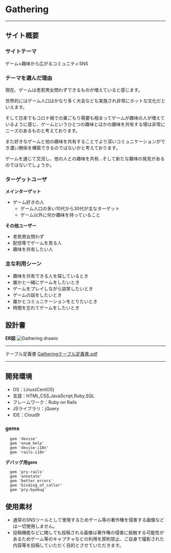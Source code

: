 # Gathering
___
## サイト概要
### サイトテーマ

ゲーム×趣味から広がるコミュニティSNS

### テーマを選んだ理由

現在、ゲームは老若男女問わずできるものが増えていると感じます。

世界的にはゲーム人口はかなり多く大会なども実施され非常にホットな文化だといえます。

そして日本でもコロナ禍での巣ごもり需要も相まってゲームが趣味の人が増えているように感じ、ゲームというひとつの趣味とほかの趣味を共有する場は非常にニーズのあるものと考えております。
  
また好きなゲームと他の趣味を共有することでより深いコミュニケーションができ濃い関係を構築できるのではないかと考えております。

ゲームを通じて交流し、他の人との趣味を共有...そして新たな趣味の発見があるのではないでしょうか。

### ターゲットユーザ

**メインターゲット**
- ゲーム好きの人
  - ゲーム人口の多い10代から30代が主なターゲット
  - ゲーム以外に何か趣味を持っていること

**その他ユーザー**
- 老若男女問わず
- 配信等でゲームを見る人
- 趣味を共有したい人


### 主な利用シーン

- 趣味を共有できる人を探しているとき
- 誰かと一緒にゲームをしたいとき
- ゲームをプレイしながら談笑したいとき
- ゲームの話をしたいとき
- 誰かとコミュニケーションをとりたいとき
- 時間を忘れてゲームをしたいとき

## 設計書

**ER図**
![Gathering drawio](https://user-images.githubusercontent.com/101458830/180711703-de044303-cce0-4f3a-9c7c-7c220a4137be.png)

___
テーブル定義書
[Gatheringテーブル定義書.pdf](https://github.com/menyuu/Gathering/files/9178521/Gathering.pdf)

___

## 開発環境

- OS：Linux(CentOS)
- 言語：HTML,CSS,JavaScript,Ruby,SQL
- フレームワーク：Ruby on Rails
- JSライブラリ：jQuery
- IDE：Cloud9

### gems
 ``` 
   gem 'devise'
   gem 'enum_help'
   gem 'devise-i18n'
   gem 'rails-i18n'
 ```
 
 **デバッグ用gem**
 ```
   gem 'pry-rails'
   gem 'annotate'
   gem 'better_errors'
   gem 'binding_of_caller'
   gem 'pry-byebug'  
  ```

## 使用素材

- 通常のSNSツールとして使用するためゲーム等の著作権を侵害する画像などは一切使用しません。
- 投稿機能などに関しても投稿される画像は著作権の侵害に抵触する可能性があるためゲーム等のキャプチャなどの利用を原則禁止、ご自身で撮影された内容等を投稿していただく目的とさせていただきます。
